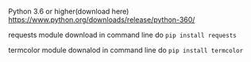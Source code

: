 Python 3.6 or higher(download here) https://www.python.org/downloads/release/python-360/

requests module  download in command line do `pip install requests`

termcolor module downalod in command line do `pip install termcolor`
